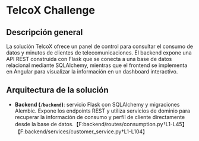 # TelcoX Challenge

## Descripción general
La solución TelcoX ofrece un panel de control para consultar el consumo de datos y minutos de clientes de telecomunicaciones. El
backend expone una API REST construida con Flask que se conecta a una base de datos relacional mediante SQLAlchemy, mientras que el frontend se
implementa en Angular para visualizar la información en un dashboard interactivo.

## Arquitectura de la solución
- **Backend (`/backend`)**: servicio Flask con SQLAlchemy y migraciones Alembic. Expone los endpoints REST y utiliza servicios
  de dominio para recuperar la información de consumo y perfil de cliente directamente desde la base de datos.【F:backend/routes/consumption.py†L1-L45】【F:backend/services/customer_service.py†L1-L104】